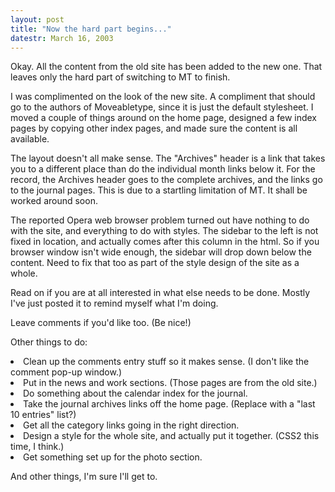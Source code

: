 ```yaml
---
layout: post
title: "Now the hard part begins..."
datestr: March 16, 2003
---
```

Okay.  All the content from the old site has been added to the new one.  That leaves only the hard part of switching to MT to finish.

I was complimented on the look of the new site.  A compliment that should go to the authors of Moveabletype, since it is just the default stylesheet.  I moved a couple of things around on the home page, designed a few index pages by copying other index pages, and made sure the content is all available.

The layout doesn't all make sense.  The "Archives" header is a link that takes you to a different place than do the individual month links below it.  For the record, the Archives header goes to the complete archives, and the links go to the journal pages.  This is due to a startling limitation of MT.  It shall be worked around soon.

The reported Opera web browser problem turned out have nothing to do with the site, and everything to do with styles.  The sidebar to the left is not fixed in location, and actually comes after this column in the html.  So if you browser window isn't wide enough, the sidebar will drop down below the content.  Need to fix that too as part of the style design of the site as a whole.

Read on if you are at all interested in what else needs to be done.  Mostly I've just posted it to remind myself what I'm doing.

Leave comments if you'd like too. (Be nice!)

Other things to do:
<li>Clean up the comments entry stuff so it makes sense. (I don't like the comment pop-up window.)</li>
<li>Put in the news and work sections.  (Those pages are from the old site.)</li>
<li>Do something about the calendar index for the journal.</li>
<li>Take the journal archives links off the home page. (Replace with a "last 10 entries" list?) </li>
<li>Get all the category links going in the right direction.</li>
<li>Design a style for the whole site, and actually put it together.  (CSS2 this time, I think.)</li>
<li>Get something set up for the photo section.</li>

And other things, I'm sure I'll get to.

